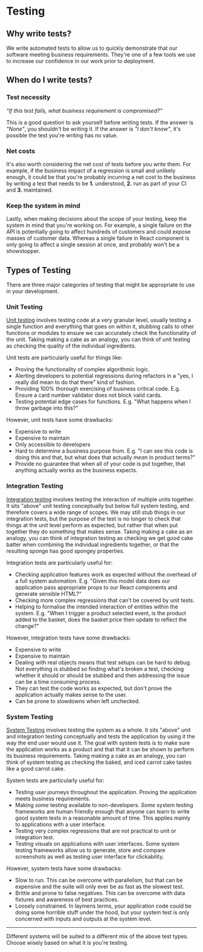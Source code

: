 # Testing

## Why write tests?

We write automated tests to allow us to quickly demonstrate that our software meeting business requirements. They're one of a few tools we use to increase our confidence in our work prior to deployment.

## When do I write tests?

### Test necessity
_"If this test fails, what business requirement is compromised?"_

This is a good question to ask yourself before writing tests. If the answer is _"None"_, you shouldn't be writing it. If the answer is _"I don't know"_, it's possible the test you're writing has no value.

### Net costs
It's also worth considering the net cost of tests before you write them. For example, if the business impact of a regression is small and unlikely enough, it could be that you're probably incurring a net cost to the business by writing a test that needs to be **1.** understood, **2.** run as part of your CI and **3.** maintained.

### Keep the system in mind
Lastly, when making decisions about the scope of your testing, keep the system in mind that you're working on. For example, a single failure on the API is potentially going to affect hundreds of customers and could expose masses of customer data. Whereas a single failure in React component is only going to affect a single session at once, and probably won't be a showstopper.

## Types of Testing
There are three major categories of testing that might be appropriate to use in your development.

### Unit Testing
[Unit testing](https://en.wikipedia.org/wiki/Unit_testing) involves testing code at a very granular level, usually testing a single function and everything that goes on within it, stubbing calls to other functions or modules to ensure we can accurately check the functionality of the unit. Taking making a cake as an analogy, you can think of unit testing as checking the quality of the individual ingredients.

Unit tests are particularly useful for things like:
 - Proving the functionality of complex algorithmic logic.
 - Alerting developers to potential regressions during refactors in a "yes, I really did mean to do that there" kind of fashion.
 - Providing 100% thorough exercising of business critical code. E.g. Ensure a card number validator does not block valid cards.
 - Testing potential edge cases for functions. E.g. "What happens when I throw garbage into this?"

However, unit tests have some drawbacks:
 - Expensive to write
 - Expensive to maintain
 - Only accessible to developers
 - Hard to determine a business purpose from. E.g. "I can see this code is doing this and that, but what does that actually _mean_ in product terms?"
 - Provide no guarantee that when all of your code is put together, that anything actually works as the business expects.

### Integration Testing
[Integration testing](https://en.wikipedia.org/wiki/Integration_testing) involves testing the interaction of multiple units together. It sits "above" unit testing conceptually but below full system testing, and therefore covers a wide range of scopes. We may still stub things in our integration tests, but the purpose of the test is no longer to check that things at the unit level perform as expected, but rather that when put together they do something that makes sense. Taking making a cake as an analogy, you can think of integration testing as checking we get good cake batter when combining the individual ingredients together, or that the resulting sponge has good spongey properties.

Integration tests are particularly useful for:
 - Checking application features work as expected without the overhead of a full system automation. E.g. "Given this model data does our application pass appropriate props to our React components and generate sensible HTML?"
 - Checking more complex regressions that can't be covered by unit tests.
 - Helping to formalise the intended interaction of entities within the system. E.g. "When I trigger a product selected event, is the product added to the basket, does the basket price then update to reflect the change?"

However, integration tests have some drawbacks:
 - Expensive to write
 - Expensive to maintain
 - Dealing with real objects means that test setups can be hard to debug. Not everything is stubbed so finding what's broken a test, checking whether it should or should be stubbed and then addressing the issue can be a time consuming process.
 - They can test the code works as expected, but don't prove the application actually makes sense to the user.
 - Can be prone to slowdowns when left unchecked.

### System Testing
[System Testing](https://en.wikipedia.org/wiki/System_testing) involves testing the system as a whole. It sits "above" unit and integration testing conceptually and tests the application by using it the way the end user would use it. The goal with system tests is to make sure the application works as a product and that that it can be shown to perform its business requirements. Taking making a cake as an analogy, you can think of system testing as checking the baked, and iced carrot cake tastes like a good carrot cake.

System tests are particularly useful for:
 - Testing user journeys throughout the application. Proving the application meets business requirements.
 - Making _some_ testing available to non-developers. _Some_ system testing frameworks are human friendly enough that anyone can learn to write good system tests in a reasonable amount of time. This applies mainly to applications with a user interface.
 - Testing very complex regressions that are not practical to unit or integration test.
 - Testing visuals on applications with user interfaces. Some system testing frameworks allow us to generate, store and compare screenshots as well as testing user interface for clickability.

However, system tests have some drawbacks:
 - Slow to run. This can be overcome with parallelism, but that can be expensive and the suite will only ever be as fast as the slowest test.
 - Brittle and prone to false negatives. This can be overcome with data fixtures and awareness of best practices.
 - Loosely constrained. In laymens terms, your application code could be doing some horrible stuff under the hood, but your system test is only concerned with inputs and outputs at the system level.

---

Different systems will be suited to a different mix of the above test types. Choose wisely based on what it is you're testing.
